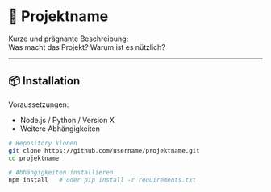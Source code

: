 # 🚀 Projektname

Kurze und prägnante Beschreibung:  
Was macht das Projekt? Warum ist es nützlich?

---

## 📦 Installation

Voraussetzungen:  
- Node.js / Python / <anderes> Version X  
- Weitere Abhängigkeiten  

```bash
# Repository klonen
git clone https://github.com/username/projektname.git
cd projektname

# Abhängigkeiten installieren
npm install   # oder pip install -r requirements.txt
